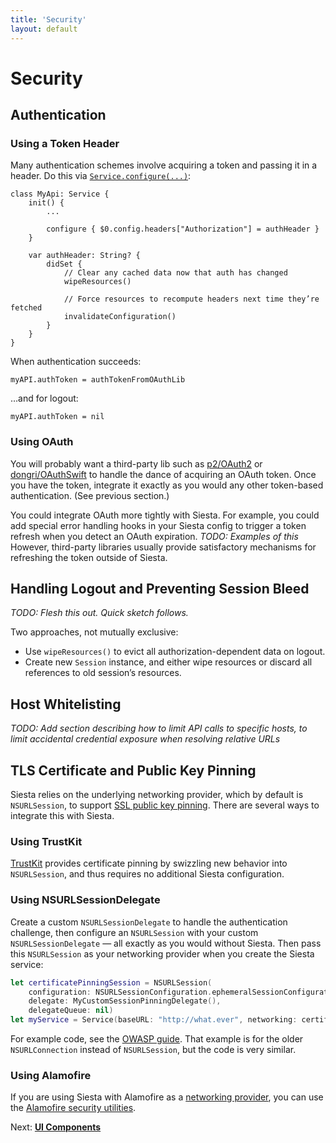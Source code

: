 ```yaml
---
title: 'Security'
layout: default
---
```


# Security

## Authentication

### Using a Token Header

Many authentication schemes involve acquiring a token and passing it in a header. Do this via [`Service.configure(...)`](https://bustoutsolutions.github.io/siesta/api/Classes/Service.html#/s:FC6Siesta7Service9configureFS0_FT11descriptionSS10configurerFCVS_13Configuration7BuilderT__T_):

    class MyApi: Service {
        init() {
            ...

            configure { $0.config.headers["Authorization"] = authHeader }
        }

        var authHeader: String? {
            didSet {
                // Clear any cached data now that auth has changed
                wipeResources()

                // Force resources to recompute headers next time they’re fetched
                invalidateConfiguration()
            }
        }
    }

When authentication succeeds:

    myAPI.authToken = authTokenFromOAuthLib

…and for logout:

    myAPI.authToken = nil

### Using OAuth

You will probably want a third-party lib such as [p2/OAuth2](https://github.com/p2/OAuth2) or [dongri/OAuthSwift](https://github.com/dongri/OAuthSwift) to handle the dance of acquiring an OAuth token. Once you have the token, integrate it exactly as you would any other token-based authentication. (See previous section.)

You could integrate OAuth more tightly with Siesta. For example, you could add special error handling hooks in your Siesta config to trigger a token refresh when you detect an OAuth expiration. _TODO: Examples of this_ However, third-party libraries usually provide satisfactory mechanisms for refreshing the token outside of Siesta.

## Handling Logout and Preventing Session Bleed

_TODO: Flesh this out. Quick sketch follows._

Two approaches, not mutually exclusive:

- Use `wipeResources()` to evict all authorization-dependent data on logout.
- Create new `Session` instance, and either wipe resources or discard all references to old session’s resources.

## Host Whitelisting

_TODO: Add section describing how to limit API calls to specific hosts, to limit accidental credential exposure when resolving relative URLs_

## TLS Certificate and Public Key Pinning

Siesta relies on the underlying networking provider, which by default is `NSURLSession`, to support [SSL public key pinning](https://www.owasp.org/index.php/Certificate_and_Public_Key_Pinning#What_Is_Pinning.3F). There are several ways to integrate this with Siesta.

### Using TrustKit

[TrustKit](https://github.com/datatheorem/TrustKit) provides certificate pinning by swizzling new behavior into `NSURLSession`, and thus requires no additional Siesta configuration.

### Using NSURLSessionDelegate

Create a custom `NSURLSessionDelegate` to handle the authentication challenge, then configure an `NSURLSession` with your custom `NSURLSessionDelegate` — all exactly as you would without Siesta. Then pass this `NSURLSession` as your networking provider when you create the Siesta service:

```swift
let certificatePinningSession = NSURLSession(
    configuration: NSURLSessionConfiguration.ephemeralSessionConfiguration(),
    delegate: MyCustomSessionPinningDelegate(),
    delegateQueue: nil)
let myService = Service(baseURL: "http://what.ever", networking: certificatePinningSession)
```

For example code, see the [OWASP guide](https://www.owasp.org/index.php/Certificate_and_Public_Key_Pinning#iOS
). That example is for the older `NSURLConnection` instead of `NSURLSession`, but the code is very similar.

### Using Alamofire

If you are using Siesta with Alamofire as a [networking provider](http://bustoutsolutions.github.io/siesta/api/Protocols/NetworkingProvider.html), you can use the [Alamofire security utilities](https://github.com/Alamofire/Alamofire#security).

<p class='guide-next'>Next: <strong><a href='../ui-components'>UI Components</a></p>
